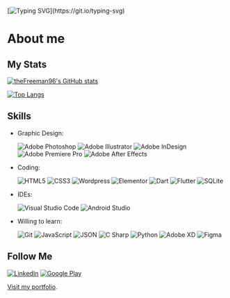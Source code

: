 [![Typing SVG](https://readme-typing-svg.herokuapp.com/?lines=Hi,+I'm+an+Italian+Graphic+Designer.;Welcome+to+my+GitHub,+I'm+Davide.;Hi,+I'm+Davide,+welcome+to+my+GitHub.)](https://git.io/typing-svg)

# About me

## My Stats
[![theFreeman96's GitHub stats](https://github-readme-stats.vercel.app/api?username=theFreeman96&show_icons=true&theme=noctis_minimus)](https://github.com/theFreeman96/github-readme-stats)

[![Top Langs](https://github-readme-stats.vercel.app/api/top-langs/?username=theFreeman96&layout=compact&theme=noctis_minimus)](https://github.com/theFreeman96/github-readme-stats)

## Skills

* Graphic Design:

  ![Adobe Photoshop](https://img.shields.io/badge/Photoshop-31A8FF?logo=adobephotoshop&logoColor=white)
![Adobe Illustrator](https://img.shields.io/badge/Illustrator-FF9A00?logo=adobeillustrator&logoColor=white)
![Adobe InDesign](https://img.shields.io/badge/InDesign-FF3366?logo=adobeindesign&logoColor=white)
![Adobe Premiere Pro](https://img.shields.io/badge/Premiere_Pro-9999FF?logo=adobepremierepro&logoColor=white)
![Adobe After Effects](https://img.shields.io/badge/After_Effects-C991F5?logo=adobeaftereffects&logoColor=white)

* Coding:

  ![HTML5](https://img.shields.io/badge/HTML5-E34F26?logo=html5&logoColor=white)
![CSS3](https://img.shields.io/badge/CSS3-1572B6?logo=css3&logoColor=white)
![Wordpress](https://img.shields.io/badge/Wordpress-21759B?logo=wordpress&logoColor=white)
![Elementor](https://img.shields.io/badge/Elementor-92003B?logo=elementor&logoColor=white)
![Dart](https://img.shields.io/badge/Dart-0175C2?logo=dart&logoColor=white)
![Flutter](https://img.shields.io/badge/Flutter-02569B?logo=flutter&logoColor=white)
![SQLite](https://img.shields.io/badge/SQLite-003B57?logo=sqlite&logoColor=white)

* IDEs:

  ![Visual Studio Code](https://img.shields.io/badge/Visual_Studio_Code-007ACC?logo=visualstudiocode&logoColor=white)
![Android Studio](https://img.shields.io/badge/Android_Studio-3DDC84?logo=androidstudio&logoColor=white)

* Willing to learn:

  ![Git](https://img.shields.io/badge/Git-F05032?logo=git&logoColor=white)
![JavaScript](https://img.shields.io/badge/JavaScript-F7DF1E?logo=javascript&logoColor=white)
![JSON](https://img.shields.io/badge/JSON-000000?logo=json&logoColor=white)
![C Sharp](https://img.shields.io/badge/C_Sharp-239120?logo=csharp&logoColor=white)
![Python](https://img.shields.io/badge/Python-3776AB?logo=python&logoColor=white)
![Adobe XD](https://img.shields.io/badge/Adobe_XD-FF61F6?logo=adobexd&logoColor=white)
![Figma](https://img.shields.io/badge/Figma-F24E1E?logo=figma&logoColor=white)

## Follow Me

[![LinkedIn](https://img.shields.io/badge/LinkedIn-0E76A8?logo=linkedin&logoColor=white)](https://www.linkedin.com/in/davide-belvisi/)
[![Google Play](https://img.shields.io/badge/Google_Play-34A853?logo=googleplay&logoColor=white)](https://play.google.com/store/apps/dev?id=8416983635156421581)

[Visit my portfolio](https://thefreeman96.github.io/portfolio/).

<!---
theFreeman96/theFreeman96 is a ✨ special ✨ repository because its `README.md` (this file) appears on your GitHub profile.
You can click the Preview link to take a look at your changes.

